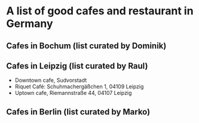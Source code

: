 # A list of good cafes and restaurant in Germany

## Cafes in Bochum (list curated by Dominik)

## Cafes in Leipzig (list curated by Raul)

- Downtown cafe, Sudvorstadt
- Riquet Café: Schuhmachergäßchen 1, 04109 Leipzig
- Uptown cafe, Riemannstraße 44, 04107 Leipzig

## Cafes in Berlin (list curated by Marko)

